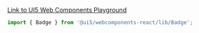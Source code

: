 [Link to UI5 Web Components Playground](https://sap.github.io/ui5-webcomponents/playground/components/Badge/)

```jsx
import { Badge } from '@ui5/webcomponents-react/lib/Badge';
```
